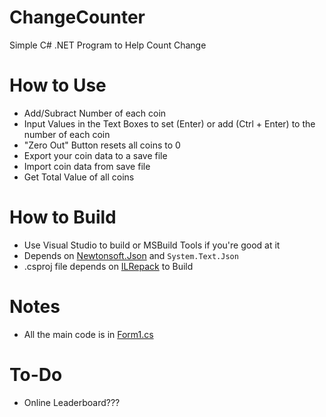 # ChangeCounter
Simple C# .NET Program to Help Count Change

# How to Use
- Add/Subract Number of each coin
- Input Values in the Text Boxes to set (Enter) or add (Ctrl + Enter) to the number of each coin
- "Zero Out" Button resets all coins to 0
- Export your coin data to a save file
- Import coin data from save file
- Get Total Value of all coins

# How to Build
- Use Visual Studio to build or MSBuild Tools if you're good at it
- Depends on [Newtonsoft.Json](https://www.newtonsoft.com/json) and `System.Text.Json`
- .csproj file depends on [ILRepack](https://github.com/gluck/il-repack) to Build

# Notes
- All the main code is in [Form1.cs](ChangeCounter/Form1.cs)

# To-Do
- Online Leaderboard???
